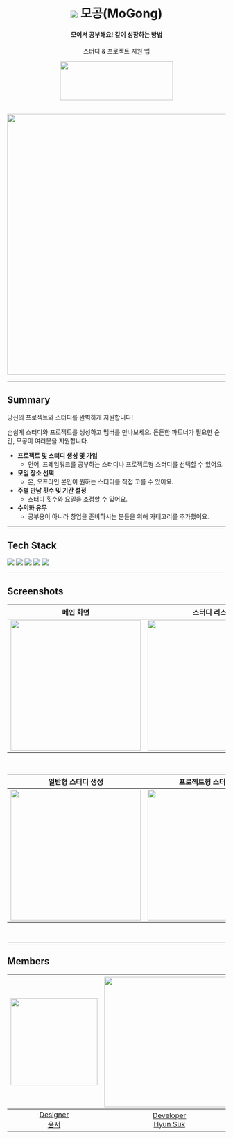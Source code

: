 <h1 align="center">
  <img src="https://github.com/Mogong-Team/Mogong-iOS/assets/81469446/a7c2883b-11a8-46c0-b5ba-6221320db052">  
  모공(MoGong)
</h1>

<h4 align="center">
  모여서 공부해요! 같이 성장하는 방법
</h4>

<p align="center">
  스터디 & 프로젝트 지원 앱
</p>

<p align="center">
  <a href="https://apps.apple.com/kr/app/%EB%AA%A8%EA%B3%B5-%ED%94%84%EB%A1%9C%EC%A0%9D%ED%8A%B8-%EC%8A%A4%ED%84%B0%EB%94%94-%EB%A9%A4%EB%B2%84-%EC%B0%BE%EA%B8%B0/id6466363930">
    <img src="https://user-images.githubusercontent.com/52993882/219651102-a12adc2c-7913-439b-9bcb-b46c44d66a4b.png" width="260" height="90" style="display:block; margin:0 auto;" />
  </a>
</p>

<br>
<div align = "center">
  <img src = "https://github.com/Mogong-Team/Mogong-iOS/assets/81469446/7f17852f-9198-434d-9708-a70f9e661ddd" width="600" class= "center">
</div>
<hr>

## Summary
당신의 프로젝트와 스터디를 완벽하게 지원합니다!

손쉽게 스터디와 프로젝트를 생성하고 멤버를 만나보세요. 든든한 파트너가 필요한 순간, 모공이 여러분을 지원합니다.

* **프로젝트 및 스터디 생성 및 가입**
  - 언어, 프레임워크를 공부하는 스터디나 프로젝트형 스터디를 선택할 수 있어요.
* **모임 장소 선택**
  - 온, 오프라인 본인이 원하는 스터디를 직접 고를 수 있어요.
* **주별 만남 횟수 및 기간 설정**
  - 스터디 횟수와 요일을 조정할 수 있어요.
* **수익화 유무**
  - 공부용이 아니라 창업을 준비하시는 분들을 위해 카테고리를 추가했어요.
 
<hr>

## Tech Stack

 <img src="https://img.shields.io/badge/Swift UI-F05138?style=for-the-badge&logo=Swift&logoColor=white">
 <img src="https://img.shields.io/badge/Firebase-FFCA28?style=for-the-badge&logo=Firebase&logoColor=white">
 <img src="https://img.shields.io/badge/Github-181717?style=for-the-badge&logo=GitHub&logoColor=white">
 <img src="https://img.shields.io/badge/Notion-000000?style=for-the-badge&logo=Notion&logoColor=white">
 <img src="https://img.shields.io/badge/Figma-F24E1E?style=for-the-badge&logo=Figma&logoColor=white">
 
<hr>

## Screenshots


|메인 화면|스터디 리스트|마이 스터디|마이 페이지
|---|---|---|---|
|<img src = "https://github.com/Mogong-Team/Mogong-iOS/assets/81469446/cde26db8-b4d8-4fd2-8d93-77dafb5cefe9" width=300>|<img src = "https://github.com/Mogong-Team/Mogong-iOS/assets/81469446/bf35c3a4-71fd-4728-96a2-99aedf91c030" width=300>|<img src = "https://github.com/Mogong-Team/Mogong-iOS/assets/81469446/5f348619-e443-491d-bc7b-1692143227cb" width = 300>|<img src = "https://github.com/Mogong-Team/Mogong-iOS/assets/81469446/d0084c3f-add6-4b97-b74b-f367918eb980" width = 300>
<br>

|일반형 스터디 생성|프로젝트형 스터디 생성|스터디 신청
|---|---|---|
|<img src = "https://github.com/Mogong-Team/Mogong-iOS/assets/81469446/93272591-2690-4489-87e3-56e4766ff5c8" width=300>|<img src = "https://github.com/Mogong-Team/Mogong-iOS/assets/81469446/c1d3aecd-59fa-4fec-be12-2adbe5fdd128" width=300>|<img src = "https://github.com/Mogong-Team/Mogong-iOS/assets/81469446/8dcbd17a-4f9e-40ba-9b12-0628bd92b876" width = 300>
<br>
<hr>

## Members
|<img src="https://github.com/Mogong-Team/Mogong-iOS/assets/81469446/797832ae-60cf-4772-8f30-77f66adab4e9" width="200" height="200">|<img src="https://avatars.githubusercontent.com/u/114726674?v=4" width="300" height="300">|<img src="https://avatars.githubusercontent.com/u/81469446?v=4" width="300" height="300">
|:-:|:-:|:-:|
|[Designer<br/>윤서]()|[Developer<br/>Hyun Suk](https://github.com/hsuuuk)|[Developer<br/>Ye Gang](https://github.com/ye-gang-jjang)
